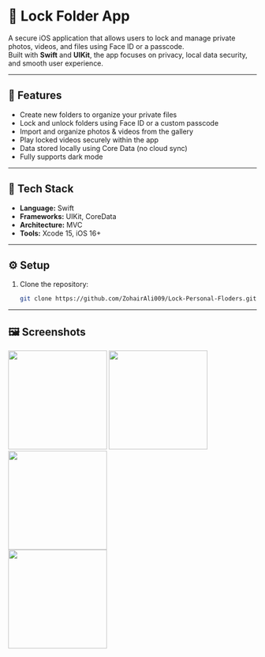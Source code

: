 # 📱 Lock Folder App

A secure iOS application that allows users to lock and manage private photos, videos, and files using Face ID or a passcode.  
Built with **Swift** and **UIKit**, the app focuses on privacy, local data security, and smooth user experience.

---

## 🚀 Features
-  Create new folders to organize your private files  
-  Lock and unlock folders using Face ID or a custom passcode  
-  Import and organize photos & videos from the gallery  
-  Play locked videos securely within the app  
-  Data stored locally using Core Data (no cloud sync)  
-  Fully supports dark mode  

---

## 🧠 Tech Stack
- **Language:** Swift  
- **Frameworks:** UIKit, CoreData 
- **Architecture:** MVC  
- **Tools:** Xcode 15, iOS 16+  

---

## ⚙️ Setup
1. Clone the repository:
   ```bash
   git clone https://github.com/ZohairAli009/Lock-Personal-Floders.git

---   

## 🖼️ Screenshots
<p align="left">
  <img src="Assets/Home.PNG" width="200"/>
  <img src="Assets/Folder.PNG" width="200"/>
  <img src="Assets/New.PNG" width="200"/>
  <br>
  <img src="Assets/Files.PNG" width="200"/>
</p>

